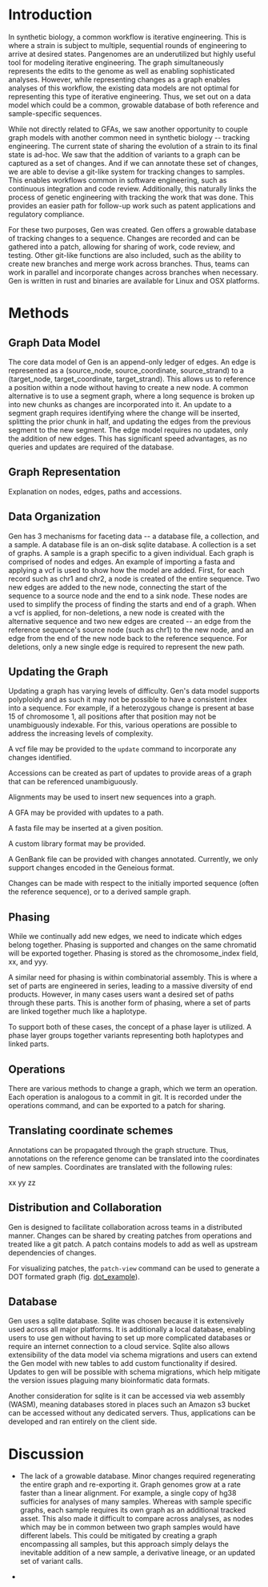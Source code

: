# Introduction

In synthetic biology, a common workflow is iterative engineering. This is where a strain is subject to multiple,
sequential rounds of engineering to arrive at desired states. Pangenomes are an underutilized but highly useful tool for
modeling iterative engineering. The graph simultaneously represents the edits to the genome as well as enabling
sophisticated analyses. However, while representing changes as a graph enables analyses of this workflow, the existing
data models are not optimal for representing this type of iterative engineering. Thus, we set out on a data model which
could be a common, growable database of both reference and sample-specific sequences.

While not directly related to GFAs, we saw another opportunity to couple graph models with another common need in
synthetic biology -- tracking engineering. The current state of sharing the evolution of a strain to its final state is
ad-hoc. We saw that the addition of variants to a graph can be captured as a set of changes. And if we can annotate
these set of changes, we are able to devise a git-like system for tracking changes to samples. This enables workflows
common in software engineering, such as continuous integration and code review. Additionally, this naturally links the
process of genetic engineering with tracking the work that was done. This provides an easier path for follow-up work
such as patent applications and regulatory compliance.

For these two purposes, Gen was created. Gen offers a growable database of tracking changes to a sequence. Changes are
recorded and can be gathered into a patch, allowing for sharing of work, code review, and testing. Other git-like
functions are also included, such as the ability to create new branches and merge work across branches. Thus, teams can
work in parallel and incorporate changes across branches when necessary. Gen is written in rust and binaries are
available for Linux and OSX platforms.

# Methods

## Graph Data Model

The core data model of Gen is an append-only ledger of edges. An edge is represented as a (source_node,
source_coordinate, source_strand) to a (target_node, target_coordinate, target_strand). This allows us to reference a
position within a node without having to create a new node. A common alternative is to use a segment graph, where a long
sequence is broken up into new chunks as changes are incorporated into it. An update to a segment graph requires
identifying where the change will be inserted, splitting the prior chunk in half, and updating the edges from the
previous segment to the new segment. The edge model requires no updates, only the addition of new edges. This has
significant speed advantages, as no queries and updates are required of the database.

## Graph Representation

Explanation on nodes, edges, paths and accessions.

## Data Organization

Gen has 3 mechanisms for faceting data -- a database file, a collection, and a sample. A database file is an on-disk
sqlite database. A collection is a set of graphs. A sample is a graph specific to a given individual. Each graph is
comprised of nodes and edges. An example of importing a fasta and applying a vcf is used to show how the model are
added. First, for each record such as chr1 and chr2, a node is created of the entire sequence. Two new edges are added
to the new node, connecting the start of the sequence to a source node and the end to a sink node. These nodes are used
to simplify the process of finding the starts and end of a graph. When a vcf is applied, for non-deletions, a new node
is created with the alternative sequence and two new edges are created -- an edge from the reference sequence's source
node (such as chr1) to the new node, and an edge from the end of the new node back to the reference sequence. For
deletions, only a new single edge is required to represent the new path.

## Updating the Graph

Updating a graph has varying levels of difficulty. Gen's data model supports polyploidy and as such it may not be 
possible to have a consistent index into a sequence. For example, if a heterozygous change is present at base 15 of 
chromosome 1, all positions after that position may not be unambiguously indexable. For this, various operations are 
possible to address the increasing levels of complexity.

A vcf file may be provided to the `update` command to incorporate any changes identified. 

Accessions can be created as part of updates to provide areas of a graph that can be referenced unambiguously.

Alignments may be used to insert new sequences into a graph.

A GFA may be provided with updates to a path.
 
A fasta file may be inserted at a given position.

A custom library format may be provided. 

A GenBank file can be provided with changes annotated. Currently, we only support changes encoded in the Geneious 
format.

Changes can be made with respect to the initially imported sequence (often the reference sequence), or to a derived 
sample graph.

## Phasing

While we continually add new edges, we need to indicate which edges belong together. Phasing is supported and
changes on the same chromatid will be exported together. Phasing is stored as the chromosome_index field, xx, and yyy.

A similar need for phasing is within combinatorial assembly. This is where a set of parts are engineered in series,
leading to a massive diversity of end products. However, in many cases users want a desired set of paths through
these parts. This is another form of phasing, where a set of parts are linked together much like a haplotype.

To support both of these cases, the concept of a phase layer is utilized. A phase layer groups together variants
representing both haplotypes and linked parts.

## Operations

There are various methods to change a graph, which we term an operation. Each operation is analogous to a commit in git.
It is recorded under the operations command, and can be exported to a patch for sharing.

## Translating coordinate schemes

Annotations can be propagated through the graph structure. Thus, annotations on the reference genome can be 
translated into the coordinates of new samples. Coordinates are translated with the following rules:

xx
yy
zz

## Distribution and Collaboration

Gen is designed to facilitate collaboration across teams in a distributed manner. Changes can be shared by creating 
patches from operations and treated like a git patch. A patch contains models to add as well as upstream dependencies of
changes.

For visualizing patches, the `patch-view` command can be used to generate a DOT formated graph (fig. [dot_example](dot_example/final.svg)). 

## Database

Gen uses a sqlite database. Sqlite was chosen because it is extensively used across all major platforms. It is
additionally a local database, enabling users to use gen without having to set up more complicated databases or require
an internet connection to a cloud service. Sqlite also allows extensibility of the data model via
schema migrations and users can extend the Gen model with new tables to add custom functionality if desired. Updates to
gen will be possible with schema migrations, which help mitigate the version issues plaguing many bioinformatic data
formats.

Another consideration for sqlite is it can be accessed via web assembly (WASM), meaning databases stored in places such
an Amazon s3 bucket can be accessed without any dedicated servers. Thus, applications can be developed and ran entirely
on the client side.


# Discussion

* The lack of a growable database. Minor changes required regenerating the entire graph and re-exporting it. Graph
  genomes grow at a rate faster than a linear alignment. For example, a single copy of hg38 sufficies for analyses of
  many samples. Whereas with sample specific graphs, each sample requires its own graph as an additional tracked asset.
  This also made it difficult to compare across analyses, as nodes which may be in common between two graph samples
  would have different labels. This could be mitigated by creating a graph encompassing all samples, but this approach
  simply delays the inevitable addition of a new sample, a derivative lineage, or an updated set of variant calls.

*  
